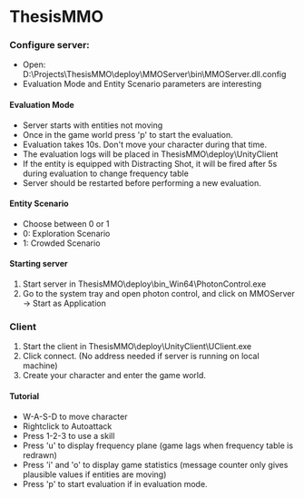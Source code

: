 # ThesisMMO

### Configure server:
- Open: D:\Projects\ThesisMMO\deploy\MMOServer\bin\MMOServer.dll.config
- Evaluation Mode and Entity Scenario parameters are interesting

#### Evaluation Mode
- Server starts with entities not moving
- Once in the game world press 'p' to start the evaluation.
- Evaluation takes 10s. Don't move your character during that time.
- The evaluation logs will be placed in ThesisMMO\deploy\UnityClient
- If the entity is equipped with Distracting Shot, it will be fired after 5s during evaluation to change frequency table
- Server should be restarted before performing a new evaluation.

#### Entity Scenario
- Choose between 0 or 1
- 0: Exploration Scenario
- 1: Crowded Scenario

#### Starting server
1.	Start server in ThesisMMO\deploy\bin_Win64\PhotonControl.exe
2.	Go to the system tray and open photon control, and click on MMOServer -> Start as Application

### Client
1. Start the client in ThesisMMO\deploy\UnityClient\UClient.exe
2. Click connect. (No address needed if server is running on local machine)
3. Create your character and enter the game world.

#### Tutorial
- W-A-S-D to move character
- Rightclick to Autoattack
- Press 1-2-3 to use a skill
- Press 'u' to display frequency plane (game lags when frequency table is redrawn)
- Press 'i' and 'o' to display game statistics (message counter only gives plausible values if entities are moving)
- Press 'p' to start evaluation if in evaluation mode.

